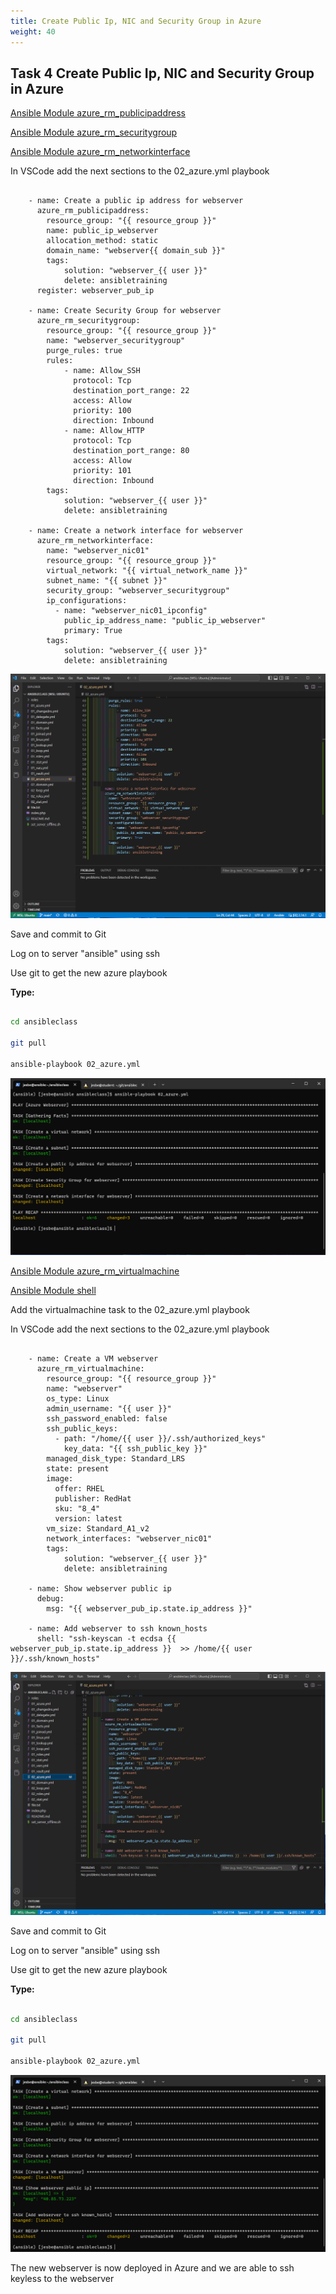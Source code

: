 ```yaml
---
title: Create Public Ip, NIC and Security Group in Azure
weight: 40
---
```


## Task 4 Create Public Ip, NIC and Security Group in Azure

[Ansible Module azure_rm_publicipaddress](https://docs.ansible.com/ansible/latest/modules/azure_rm_publicipaddress_module.html#azure-rm-publicipaddress-module)

[Ansible Module azure_rm_securitygroup](https://docs.ansible.com/ansible/latest/modules/azure_rm_securitygroup_module.html#azure-rm-securitygroup-module)

[Ansible Module azure_rm_networkinterface](https://docs.ansible.com/ansible/latest/modules/azure_rm_networkinterface_module.html#azure-rm-networkinterface-module)

In VSCode add the next sections to the 02_azure.yml playbook

```ansible

    - name: Create a public ip address for webserver
      azure_rm_publicipaddress:
        resource_group: "{{ resource_group }}"
        name: public_ip_webserver
        allocation_method: static
        domain_name: "webserver{{ domain_sub }}"
        tags:
            solution: "webserver_{{ user }}"
            delete: ansibletraining
      register: webserver_pub_ip

    - name: Create Security Group for webserver
      azure_rm_securitygroup:
        resource_group: "{{ resource_group }}"
        name: "webserver_securitygroup"
        purge_rules: true
        rules:
            - name: Allow_SSH
              protocol: Tcp
              destination_port_range: 22
              access: Allow
              priority: 100
              direction: Inbound
            - name: Allow_HTTP
              protocol: Tcp
              destination_port_range: 80
              access: Allow
              priority: 101
              direction: Inbound
        tags:
            solution: "webserver_{{ user }}"
            delete: ansibletraining

    - name: Create a network interface for webserver
      azure_rm_networkinterface:
        name: "webserver_nic01"
        resource_group: "{{ resource_group }}"
        virtual_network: "{{ virtual_network_name }}"
        subnet_name: "{{ subnet }}"
        security_group: "webserver_securitygroup"
        ip_configurations:
          - name: "webserver_nic01_ipconfig"
            public_ip_address_name: "public_ip_webserver"
            primary: True
        tags:
            solution: "webserver_{{ user }}"
            delete: ansibletraining

```

![Alt text](images/014_azure_network.png?raw=true "azure nic playbook")

Save and commit to Git

Log on to server "ansible" using ssh

Use git to get the new azure playbook

**Type:**

```bash

cd ansibleclass

git pull

ansible-playbook 02_azure.yml

```

![Alt text](images/015_azure_network_run.png?raw=true "azure nic playbook run")

[Ansible Module azure_rm_virtualmachine](https://docs.ansible.com/ansible/latest/modules/azure_rm_virtualmachine_module.html#azure-rm-virtualmachine-module)

[Ansible Module shell](https://docs.ansible.com/ansible/latest/modules/shell_module.html#shell-module)

Add the virtualmachine task to the 02_azure.yml playbook

In VSCode add the next sections to the 02_azure.yml playbook

```ansible

    - name: Create a VM webserver
      azure_rm_virtualmachine:
        resource_group: "{{ resource_group }}"
        name: "webserver"
        os_type: Linux
        admin_username: "{{ user }}"
        ssh_password_enabled: false
        ssh_public_keys:
          - path: "/home/{{ user }}/.ssh/authorized_keys"
            key_data: "{{ ssh_public_key }}"
        managed_disk_type: Standard_LRS
        state: present
        image:
          offer: RHEL
          publisher: RedHat
          sku: "8_4"
          version: latest
        vm_size: Standard_A1_v2
        network_interfaces: "webserver_nic01"
        tags:
            solution: "webserver_{{ user }}"
            delete: ansibletraining

    - name: Show webserver public ip
      debug:
        msg: "{{ webserver_pub_ip.state.ip_address }}"

    - name: Add webserver to ssh known_hosts
      shell: "ssh-keyscan -t ecdsa {{ webserver_pub_ip.state.ip_address }}  >> /home/{{ user }}/.ssh/known_hosts"

```

![Alt text](images/016_azure_vm.png?raw=true "azure vm playbook")

Save and commit to Git

Log on to server "ansible" using ssh

Use git to get the new azure playbook

**Type:**

```bash

cd ansibleclass

git pull

ansible-playbook 02_azure.yml

```

![Alt text](images/017_azure_vm_run.png?raw=true "azure vm playbook run")

The new webserver is now deployed in Azure and we are able to ssh keyless to the webserver
